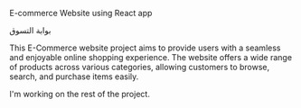 E-commerce Website using React app

بوابة التسوق

This E-Commerce website project aims to provide users with a seamless and enjoyable online shopping experience. The website offers a wide range of products across various categories, allowing customers to browse, search, and purchase items easily.


I'm working on the rest of the project.